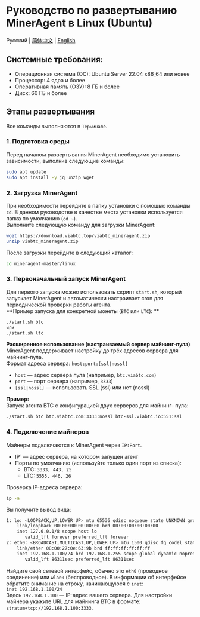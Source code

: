# Руководство по развертыванию MinerAgent в Linux (Ubuntu)

Русский | [简体中文](./README.md) | [English](./README.en.md)

## Системные требования:
- Операционная система (ОС): Ubuntu Server 22.04 x86_64 или новее
- Процессор: 4 ядра и более
- Оперативная память (ОЗУ): 8 ГБ и более
- Диск: 60 ГБ и более
## Этапы развертывания
Все команды выполняются в `Терминале`.
### 1. Подготовка среды
Перед началом развертывания MinerAgent необходимо установить зависимости, выполнив следующие команды:
```bash
sudo apt update
sudo apt install -y jq unzip wget
```

### 2. Загрузка MinerAgent
При необходимости перейдите в папку установки с помощью команды `cd`. В данном руководстве в качестве места установки используется папка по умолчанию (`cd ~`).   
Выполните следующую команду для загрузки MinerAgent: 
```bash
wget https://download.viabtc.top/viabtc_mineragent.zip
unzip viabtc_mineragent.zip
```
После загрузки перейдите в следующий каталог: 
```bash
cd mineragent-master/linux
```
### 3. Первоначальный запуск MinerAgent
Для первого запуска можно использовать скрипт `start.sh`, который запускает MinerAgent и автоматически настраивает cron для периодической проверки работы агента.  
**Пример запуска для конкретной монеты (`BTC` или `LTC`): **  
```bash
./start.sh btc
или
./start.sh ltc
```
**Расширенное использование (настраиваемый сервер майнинг-пула)**  
MinerAgent поддерживает настройку до трёх адресов сервера для майнинг-пула.  
Формат адреса сервера: `host:port:[ssl|nossl]`
- `host` — адрес сервера пула (например, `btc.viabtc.com`)
- `port` — порт сервера (например, `3333`)
- `[ssl|nossl]` — использовать SSL (ssl) или нет (nossl)
  
**Пример:**  
Запуск агента BTC с конфигурацией двух серверов для майнинг- пула:
```bash
./start.sh btc btc.viabtc.com:3333:nossl btc-ssl.viabtc.io:551:ssl
```
### 4. Подключение майнеров
Майнеры подключаются к MinerAgent через `IP:Port`.  
- IP` — адрес сервера, на котором запущен агент
- Порты по умолчанию (используйте только один порт из списка):
  - BTC: `3333, 443, 25`
  - LTC: `5555, 446, 26`

Проверка IP-адреса сервера:
```bash
ip -a
```
Вы получите вывод вида:
```bash
1: lo: <LOOPBACK,UP,LOWER_UP> mtu 65536 qdisc noqueue state UNKNOWN group default qlen 1000
    link/loopback 00:00:00:00:00:00 brd 00:00:00:00:00:00
    inet 127.0.0.1/8 scope host lo
       valid_lft forever preferred_lft forever
2: eth0: <BROADCAST,MULTICAST,UP,LOWER_UP> mtu 1500 qdisc fq_codel state UP group default qlen 1000
    link/ether 08:00:27:0e:63:9b brd ff:ff:ff:ff:ff:ff
    inet 192.168.1.100/24 brd 192.168.1.255 scope global dynamic noprefixroute eth0
       valid_lft 86311sec preferred_lft 86311sec
```
Найдите свой сетевой интерфейс, обычно это `eth0` (проводное соединение) или `wlan0` (беспроводное). В информации об интерфейсе обратите внимание на строку, начинающуюся с `inet`:  
`inet 192.168.1.100/24`  
Здесь `192.168.1.100` — IP-адрес вашего сервера.
Для настройки майнера укажите URL для майнинга BTC в формате: `stratum+tcp://192.168.1.100:3333`.

